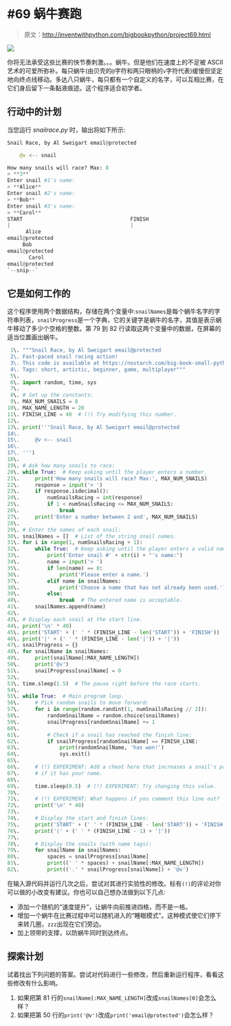 # #69 蜗牛赛跑

> 原文：<http://inventwithpython.com/bigbookpython/project69.html>

![](img/9d995d63aaead72cad01120081eb8f75.png)

你将无法承受这些比赛的快节奏刺激。。。蜗牛。但是他们在速度上的不足被 ASCII 艺术的可爱所弥补。每只蜗牛(由贝壳的`@`字符和两只眼柄的`v`字符代表)缓慢但坚定地向终点线移动。多达八只蜗牛，每只都有一个自定义的名字，可以互相比赛，在它们身后留下一条黏液痕迹。这个程序适合初学者。

## 行动中的计划

当您运行 *snailrace.py* 时，输出将如下所示:

```py
Snail Race, by Al Sweigart email@protected

    @v <-- snail

How many snails will race? Max: 8
> **3**
Enter snail #1's name:
> **Alice**
Enter snail #2's name:
> **Bob**
Enter snail #3's name:
> **Carol**
START                                   FINISH
|                                       |
      Alice
email@protected
     Bob
email@protected
       Carol
email@protected
`--snip--`
```

## 它是如何工作的

这个程序使用两个数据结构，存储在两个变量中:`snailNames`是每个蜗牛名字的字符串列表，`snailProgress`是一个字典，它的关键字是蜗牛的名字，其值是表示蜗牛移动了多少个空格的整数。第 79 到 82 行读取这两个变量中的数据，在屏幕的适当位置画出蜗牛。

```py
 1\. """Snail Race, by Al Sweigart email@protected
 2\. Fast-paced snail racing action!
 3\. This code is available at https://nostarch.com/big-book-small-python-programming
 4\. Tags: short, artistic, beginner, game, multiplayer"""
 5\. 
 6\. import random, time, sys
 7\. 
 8\. # Set up the constants:
 9\. MAX_NUM_SNAILS = 8
10\. MAX_NAME_LENGTH = 20
11\. FINISH_LINE = 40  # (!) Try modifying this number.
12\. 
13\. print('''Snail Race, by Al Sweigart email@protected
14\. 
15\.     @v <-- snail
16\. 
17\. ''')
18\. 
19\. # Ask how many snails to race:
20\. while True:  # Keep asking until the player enters a number.
21\.     print('How many snails will race? Max:', MAX_NUM_SNAILS)
22\.     response = input('> ')
23\.     if response.isdecimal():
24\.         numSnailsRacing = int(response)
25\.         if 1 < numSnailsRacing <= MAX_NUM_SNAILS:
26\.             break
27\.     print('Enter a number between 2 and', MAX_NUM_SNAILS)
28\. 
29\. # Enter the names of each snail:
30\. snailNames = []  # List of the string snail names.
31\. for i in range(1, numSnailsRacing + 1):
32\.     while True:  # Keep asking until the player enters a valid name.
33\.         print('Enter snail #' + str(i) + "'s name:")
34\.         name = input('> ')
35\.         if len(name) == 0:
36\.             print('Please enter a name.')
37\.         elif name in snailNames:
38\.             print('Choose a name that has not already been used.')
39\.         else:
40\.             break  # The entered name is acceptable.
41\.     snailNames.append(name)
42\. 
43\. # Display each snail at the start line.
44\. print('\n' * 40)
45\. print('START' + (' ' * (FINISH_LINE - len('START')) + 'FINISH'))
46\. print('|' + (' ' * (FINISH_LINE - len('|')) + '|'))
47\. snailProgress = {}
48\. for snailName in snailNames:
49\.     print(snailName[:MAX_NAME_LENGTH])
50\.     print('@v')
51\.     snailProgress[snailName] = 0
52\. 
53\. time.sleep(1.5)  # The pause right before the race starts.
54\. 
55\. while True:  # Main program loop.
56\.     # Pick random snails to move forward:
57\.     for i in range(random.randint(1, numSnailsRacing // 2)):
58\.         randomSnailName = random.choice(snailNames)
59\.         snailProgress[randomSnailName] += 1
60\. 
61\.         # Check if a snail has reached the finish line:
62\.         if snailProgress[randomSnailName] == FINISH_LINE:
63\.             print(randomSnailName, 'has won!')
64\.             sys.exit()
65\. 
66\.     # (!) EXPERIMENT: Add a cheat here that increases a snail's progress
67\.     # if it has your name.
68\. 
69\.     time.sleep(0.5)  # (!) EXPERIMENT: Try changing this value.
70\. 
71\.     # (!) EXPERIMENT: What happens if you comment this line out?
72\.     print('\n' * 40)
73\. 
74\.     # Display the start and finish lines:
75\.     print('START' + (' ' * (FINISH_LINE - len('START')) + 'FINISH'))
76\.     print('|' + (' ' * (FINISH_LINE - 1) + '|'))
77\. 
78\.     # Display the snails (with name tags):
79\.     for snailName in snailNames:
80\.         spaces = snailProgress[snailName]
81\.         print((' ' * spaces) + snailName[:MAX_NAME_LENGTH])
82\.         print(('.' * snailProgress[snailName]) + '@v') 
```

在输入源代码并运行几次之后，尝试对其进行实验性的修改。标有`(!)`的评论对你可以做的小改变有建议。你也可以自己想办法做到以下几点:

*   添加一个随机的“速度提升”，让蜗牛向前推进四格，而不是一格。
*   增加一个蜗牛在比赛过程中可以随机进入的“睡眠模式”。这种模式使它们停下来转几圈，`zzz`出现在它们旁边。
*   加上领带的支撑，以防蜗牛同时到达终点。

## 探索计划

试着找出下列问题的答案。尝试对代码进行一些修改，然后重新运行程序，看看这些修改有什么影响。

1.  如果把第 81 行的`snailName[:MAX_NAME_LENGTH]`改成`snailNames[0]`会怎么样？
2.  如果把第 50 行的`print('@v')`改成`print('email@protected')`会怎么样？